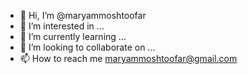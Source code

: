- 👋 Hi, I’m @maryammoshtoofar
- 👀 I’m interested in ...
- 🌱 I’m currently learning ...
- 💞️ I’m looking to collaborate on ...
- 📫 How to reach me maryammoshtoofar@gmail.com

<!---
maryammoshtoofar/maryammoshtoofar is a ✨ special ✨ repository because its `README.md` (this file) appears on your GitHub profile.
You can click the Preview link to take a look at your changes.
--->
